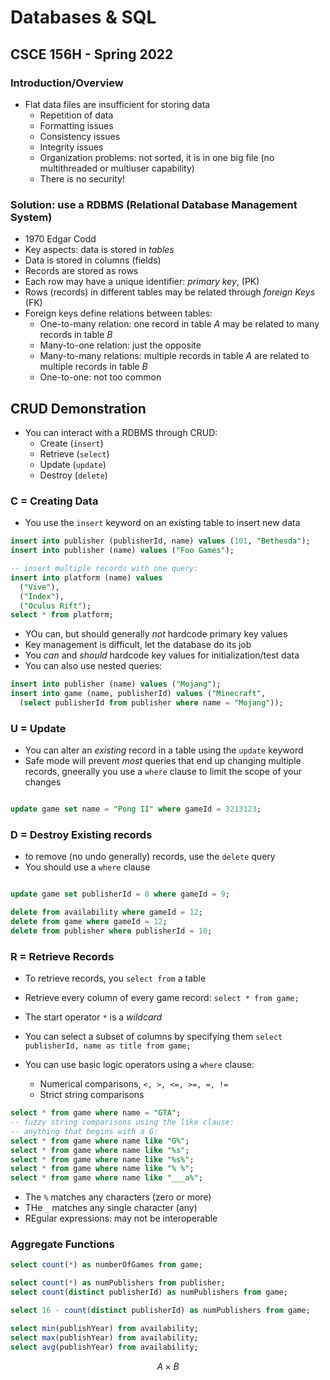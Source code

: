 # Databases & SQL
## CSCE 156H - Spring 2022

### Introduction/Overview

* Flat data files are insufficient for storing data
  * Repetition of data
  * Formatting issues
  * Consistency issues
  * Integrity issues
  * Organization problems: not sorted, it is in one big file (no multithreaded or multiuser capability)
  * There is no security!

### Solution: use a RDBMS (Relational Database Management System)
  * 1970 Edgar Codd
  * Key aspects: data is stored in *tables*
  * Data is stored in columns (fields)
  * Records are stored as rows
  * Each row may have a unique identifier: *primary key*, (PK)
  * Rows (records) in different tables may be related through *foreign Keys* (FK)
  * Foreign keys define relations between tables:
    * One-to-many relation: one record in table $A$ may be related to many records in table $B$
    * Many-to-one relation: just the opposite
    * Many-to-many relations: multiple records in table $A$ are related to multiple records in table $B$
    * One-to-one: not too common

## CRUD Demonstration

* You can interact with a RDBMS through CRUD:
  * Create (`insert`)
  * Retrieve (`select`)
  * Update (`update`)
  * Destroy (`delete`)

### C = Creating Data

* You use the `insert` keyword on an existing table to insert new data

```sql
insert into publisher (publisherId, name) values (101, "Bethesda");
insert into publisher (name) values ("Foo Games");

-- insert multiple records with one query:
insert into platform (name) values
  ("Vive"),
  ("Index"),
  ("Oculus Rift");
select * from platform;
```

* YOu can, but should generally *not* hardcode primary key values
* Key management is difficult, let the database do its job
* You *can* and *should* hardcode key values for initialization/test data
* You can also use nested queries:

```sql
insert into publisher (name) values ("Mojang");
insert into game (name, publisherId) values ("Minecraft",
  (select publisherId from publisher where name = "Mojang"));
```

### U = Update

* You can alter an *existing* record in a table using the `update` keyword
* Safe mode will prevent *most* queries that end up changing multiple records, gneerally you use a `where` clause to limit the scope of your changes

```sql

update game set name = "Pong II" where gameId = 3213123;
```

### D = Destroy Existing records

* to remove (no undo generally) records, use the `delete` query
* You should use a `where` clause

```sql

update game set publisherId = 8 where gameId = 9;

delete from availability where gameId = 12;
delete from game where gameId = 12;
delete from publisher where publisherId = 10;
```

### R = Retrieve Records

* To retrieve records, you `select from` a table
* Retrieve every column of every game record:
`select * from game;`
* The start operator `*` is a *wildcard*
* You can select a subset of columns by specifying them
`select publisherId, name as title from game;`

* You can use basic logic operators using a `where` clause:
  * Numerical comparisons, `<, >, <=, >=, =, !=`
  * Strict string comparisons
```sql
select * from game where name = "GTA";
-- fuzzy string comparisons using the like clause:
-- anything that begins with a G:
select * from game where name like "G%";
select * from game where name like "%s";
select * from game where name like "%s%";
select * from game where name like "% %";
select * from game where name like "___a%";
```
* The `%` matches any characters (zero or more)
* THe `_` matches any single character (any)
* REgular expressions: may not be interoperable

### Aggregate Functions

```sql
select count(*) as numberOfGames from game;

select count(*) as numPublishers from publisher;
select count(distinct publisherId) as numPublishers from game;

select 16 - count(distinct publisherId) as numPublishers from game;

select min(publishYear) from availability;
select max(publishYear) from availability;
select avg(publishYear) from availability;
```

$$A \times B$$

```text












```
